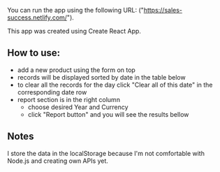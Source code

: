 You can run the app using the following URL: ("https://sales-success.netlify.com/").

This app was created using Create React App. 

## How to use: 

- add a new product using the form on top
- records will be displayed sorted by date in the table below
- to clear all the records for the day click "Clear all of this date" in the corresponding date row
- report section is in the right column
  - choose desired Year and Currency
  - click "Report button" and you will see the results bellow

## Notes
I store the data in the localStorage because I'm not comfortable with Node.js and creating own APIs yet.